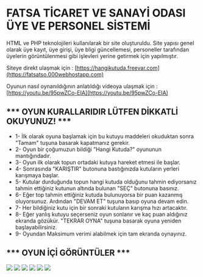 # FATSA TİCARET VE SANAYİ ODASI ÜYE VE PERSONEL SİSTEMİ 
HTML ve PHP teknolojileri kullanılarak bir site oluşturuldu. Site yapısı genel olarak üye kayıt, üye girişi, üye bligi güncellemesi, personeller tarafından üyelerin görüntülenmesi gibi işlevleri yerine getirmek için yapılmıştır.

Siteye direkt ulaşmak için : [https://hangikutuda.freevar.com](https://fatsatso.000webhostapp.com)

Oyunun nasıl oynanıldığının anlatıldığı videoya ulaşmak için : [https://youtu.be/95pwZCo-EIA](https://youtu.be/95pwZCo-EIA)

## *** OYUN KURALLARIDIR LÜTFEN DİKKATLİ OKUYUNUZ! ***
- 1- İlk olarak oyuna başlamak için bu kutuyu maddeleri okuduktan sonra "Tamam" tuşuna basarak kapatmanız gerekir.
- 2- Oyun bir çoğumuzun bildiği "Hangi Kutuda?" oyununun mantığındadır.
- 3- Oyun ilk olarak topun ortadaki kutuya hareket etmesi ile başlar.
- 4- Sonrasında "KARIŞTIR" butonuna bastığınızda kutuların yerleri karışmaya başlar.
- 5- Kutular durduğunda topun hangi kutuda olduğunu tahmin ediyorsanız tahmin ettiğiniz kutunun altında bulunan "SEÇ" butonuna basınız.
- 6- Eğer top tahmin ettiğiniz kutuda bulunuyorsa bir puan kazanmış oluyorsunuz. Ardından "DEVAM ET" tuşuna basıp oyuna devam edin.
- 7- Her bildiğiniz kutu için bir sonraki kutuların karışma hızı artacaktır.
- 8- Eğer yanlış kutuyu seçerseniz oyun sonlanır ve kaç puan aldığınız ekranda gözükür. "TEKRAR OYNA" tuşuna basarak oyuna yeniden başlayabilirsiniz.
- 9- Oyundan Maksimum verimi alabilmek için tam ekranda oynayınız.

## *** OYUN İÇİ GÖRÜNTÜLER ***

![](https://i.hizliresim.com/cy2wqm1.png)
![](https://i.hizliresim.com/qny1dkf.png)
![](https://i.hizliresim.com/cxscrax.png)
![](https://i.hizliresim.com/kmy9xqe.png)
![](https://i.hizliresim.com/tgso9sx.png)
![](https://i.hizliresim.com/fhy9dsm.png)
